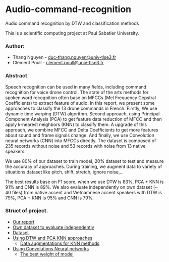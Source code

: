 # Audio-command-recognition
Audio command recognition by DTW and classification methods

This is a scientific computing project at Paul Sabatier University.
### Author:
- Thang Nguyen - duc-thang.nguyen@univ-tlse3.fr
- Clement Poull - clement.poull@univ-tlse3.fr
### Abstract
Speech recognition can be used in many fields, including command recognition for voice drone control. The state of the arts methods for spoken word recognition often base on MFCCs (Mel Frequency Cepstral Coefficients) to extract feature of audio. In this report, we present some approaches to classify the 13 drone commands in French. Firstly, We use dynamic time warping (DTW) algorithm. Second approach, using Principal Component Analysis (PCA) to get feature data reduction of MFCC and then apply k-nearest neighbors (KNN) to classify them. A upgrade of this approach, we combine MFCC and Delta Coefficients to get more features about sound and frame signals change. And finally, we use Convolution neural networks (CNN) into MFCCs directly. The dataset is composed of  235 records without noise and 53 records with noise from 13 native speakers. 

We use 80% of our dataset to train model, 20% dataset to test and measure the accuracy of approaches. During training, we augment data to variety of situations dataset like pitch, shift, stretch, ignore noise,... 

The best results base on F1 score, when we use DTW is 83%, PCA + KNN is 91% and CNN is 89%. We also evaluate independently on own dataset (~ 40 files) from native accent and Vietnamnese accent speakers with DTW is 79%, PCA + KNN is 95% and CNN is 79%.

### Struct of project.
- [Our report](report/report.pdf)
- [Own dataset to evaluate independently](own_drone_commands)
- [Dataset](corpus)
- [Using DTW and PCA KNN approaches](PracticeSessions.ipynb)
  + [Data augmentations for KNN methods](data_augr)
- [Using Convolutions Neural networks](mfcc_cnn.ipynb)
  + [The best weight of model](logs)
